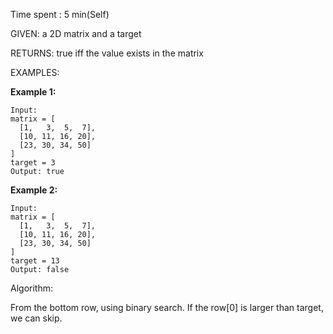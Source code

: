 Time spent : 5 min(Self)

GIVEN: a 2D matrix and a target

RETURNS: true iff the value exists in the matrix

EXAMPLES:

**Example 1:**

```
Input:
matrix = [
  [1,   3,  5,  7],
  [10, 11, 16, 20],
  [23, 30, 34, 50]
]
target = 3
Output: true
```

**Example 2:**

```
Input:
matrix = [
  [1,   3,  5,  7],
  [10, 11, 16, 20],
  [23, 30, 34, 50]
]
target = 13
Output: false
```

Algorithm:

From the bottom row, using binary search. If the row[0] is larger than target, we can skip.